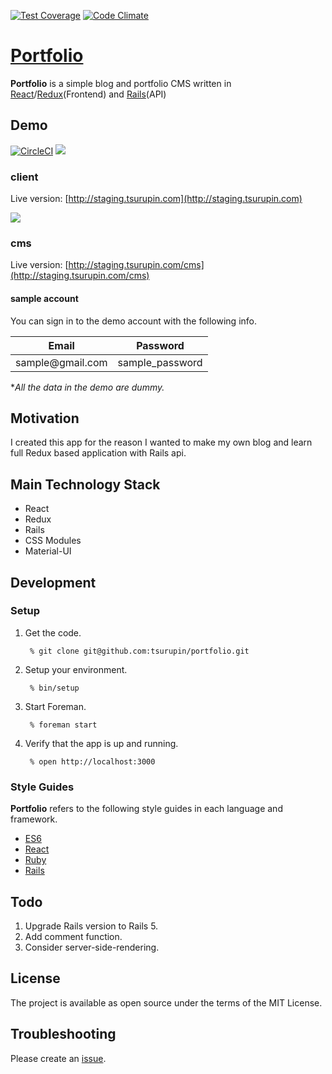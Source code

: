 [![Test Coverage](https://codeclimate.com/github/tsurupin/portfolio/badges/coverage.svg)](https://codeclimate.com/github/tsurupin/portfolio/coverage)
[![Code Climate](https://codeclimate.com/github/tsurupin/portfolio/badges/gpa.svg)](https://codeclimate.com/github/tsurupin/portfolio)

# [Portfolio](http://staging.tsurupin.com)



**Portfolio** is a simple blog and portfolio CMS written in [React](https://facebook.github.io/react/)/[Redux](http://redux.js.org/)(Frontend) and [Rails](http://rubyonrails.org/)(API)


Demo
-------
[![CircleCI](https://circleci.com/gh/tsurupin/portfolio.svg?style=svg)](https://circleci.com/gh/tsurupin/portfolio)
![](https://cloud.githubusercontent.com/assets/1782169/17211740/27c54d5a-5506-11e6-8bb3-fc89a71c718b.gif)
### client
Live version: [http://staging.tsurupin.com](http://staging.tsurupin.com)


![](https://cloud.githubusercontent.com/assets/1782169/17213387/2d61cda2-550f-11e6-95a7-42f0899546b1.gif)

### cms

Live version: [http://staging.tsurupin.com/cms](http://staging.tsurupin.com/cms)

#### sample account
You can sign in to the demo account with the following info.
<table>
  <thead>
    <tr>
      <th>Email</th>
      <th>Password</th>
    </tr>
  </thead>
  <tbody>
    <tr>
      <td>sample@gmail.com</td>
      <td>sample_password</td>
    </tr>
  </tbody>
</table>

**All the data in the demo are dummy.*

Motivation
-------
I created this app for the reason I wanted to make my own blog and learn full Redux based application with Rails api.

Main Technology Stack
-------
* React
* Redux
* Rails
* CSS Modules
* Material-UI


Development
--------

### Setup
1. Get the code.

        % git clone git@github.com:tsurupin/portfolio.git

2. Setup your environment.

        % bin/setup

3. Start Foreman.

        % foreman start

4. Verify that the app is up and running.

        % open http://localhost:3000

### Style Guides
**Portfolio** refers to the following style guides in each language and framework.

 - [ES6](https://github.com/airbnb/javascript)
 - [React](https://github.com/airbnb/javascript/tree/master/react)
 - [Ruby](https://github.com/airbnb/ruby)
 - [Rails](https://github.com/thoughtbot/guides/tree/master/style/rails)


Todo
-------
 1. Upgrade Rails version to Rails 5.
 2. Add comment function.
 3. Consider server-side-rendering.


License
-------
 The project is available as open source under the terms of the MIT License.


Troubleshooting
-------
 Please create an [issue](https://github.com/tsurupin/portfolio/issues).